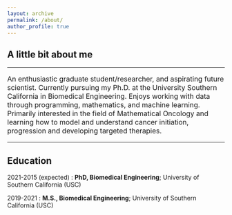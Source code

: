 ```yaml
---
layout: archive
permalink: /about/
author_profile: true
---
```


<h2>A little bit about me</h2>
<hr>
<p style="font-size:16px"> An enthusiastic graduate student/researcher, and aspirating future scientist. Currently pursuing my Ph.D. at the University Southern California in Biomedical Engineering. Enjoys working with data through programming, mathematics, and machine learning. Primarily interested in the field of Mathematical Oncology and learning how to model and understand cancer initiation, progression and developing targeted therapies. </p>
<hr>

Education
---------

2021-2015 (expected)
:   **PhD, Biomedical Engineering**; University of Southern California (USC)

2019-2021
:   **M.S., Biomedical Engineering**; University of Southern California (USC)
